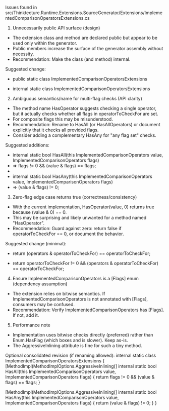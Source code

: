 Issues found in src/Thinktecture.Runtime.Extensions.SourceGenerator/Extensions/ImplementedComparisonOperatorsExtensions.cs

1) Unnecessarily public API surface (design)
- The extension class and method are declared public but appear to be used only within the generator.
- Public members increase the surface of the generator assembly without necessity.
- Recommendation: Make the class (and method) internal.

Suggested change:
- public static class ImplementedComparisonOperatorsExtensions
+ internal static class ImplementedComparisonOperatorsExtensions

2) Ambiguous semantics/name for multi-flag checks (API clarity)
- The method name HasOperator suggests checking a single operator, but it actually checks whether all flags in operatorToCheckFor are set.
- For composite flags this may be misunderstood.
- Recommendation: Rename to HasAll (or HasAllOperators) or document explicitly that it checks all provided flags.
- Consider adding a complementary HasAny for "any flag set" checks.

Suggested additions:
+ internal static bool HasAll(this ImplementedComparisonOperators value, ImplementedComparisonOperators flags)
+    => flags != 0 && (value & flags) == flags;
+
+ internal static bool HasAny(this ImplementedComparisonOperators value, ImplementedComparisonOperators flags)
+    => (value & flags) != 0;

3) Zero-flag edge case returns true (correctness/consistency)
- With the current implementation, HasOperator(value, 0) returns true because (value & 0) == 0.
- This may be surprising and likely unwanted for a method named "HasOperator".
- Recommendation: Guard against zero: return false if operatorToCheckFor == 0, or document the behavior.

Suggested change (minimal):
-    return (operators & operatorToCheckFor) == operatorToCheckFor;
+    return operatorToCheckFor != 0 && (operators & operatorToCheckFor) == operatorToCheckFor;

4) Ensure ImplementedComparisonOperators is a [Flags] enum (dependency assumption)
- The extension relies on bitwise semantics. If ImplementedComparisonOperators is not annotated with [Flags], consumers may be confused.
- Recommendation: Verify ImplementedComparisonOperators has [Flags]. If not, add it.

5) Performance note
- Implementation uses bitwise checks directly (preferred) rather than Enum.HasFlag (which boxes and is slower). Keep as-is.
- The AggressiveInlining attribute is fine for such a tiny method.

Optional consolidated revision (if renaming allowed):
internal static class ImplementedComparisonOperatorsExtensions
{
   [MethodImpl(MethodImplOptions.AggressiveInlining)]
   internal static bool HasAll(this ImplementedComparisonOperators value, ImplementedComparisonOperators flags)
   {
      return flags != 0 && (value & flags) == flags;
   }

   [MethodImpl(MethodImplOptions.AggressiveInlining)]
   internal static bool HasAny(this ImplementedComparisonOperators value, ImplementedComparisonOperators flags)
   {
      return (value & flags) != 0;
   }
}
